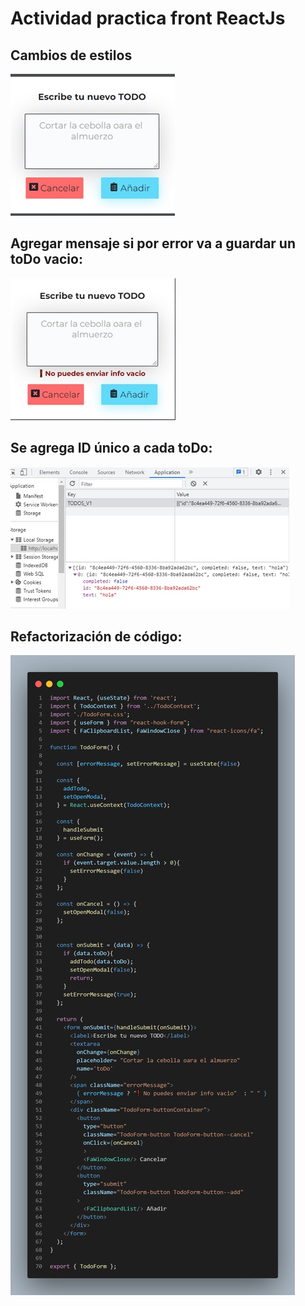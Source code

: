 # Actividad practica front ReactJs

## Cambios de estilos
![](./Images/styles.jpg)

## Agregar mensaje si por error va a guardar un toDo vacio:
![](./Images/MessageError.jpg)

## Se agrega ID único a cada toDo:
![](./Images/id.jpg)

## Refactorización de código:
![](./Images/codigo.png)

